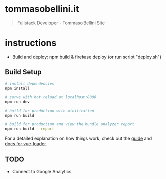 # tommasobellini.it

> Fullstack Developer - Tommaso Bellini Site

# instructions
- Build and deploy: npm build & firebase deploy (or run script "deploy.sh")

## Build Setup

``` bash
# install dependencies
npm install

# serve with hot reload at localhost:8080
npm run dev

# build for production with minification
npm run build

# build for production and view the bundle analyzer report
npm run build --report
```

For a detailed explanation on how things work, check out the [guide](http://vuejs-templates.github.io/webpack/) and [docs for vue-loader](http://vuejs.github.io/vue-loader).



## TODO
- Connect to Google Analytics
